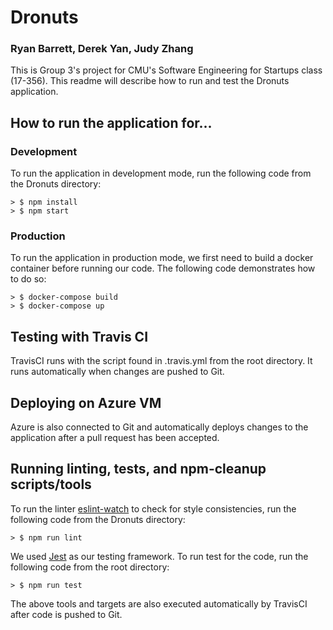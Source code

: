 # Dronuts
### Ryan Barrett, Derek Yan, Judy Zhang
This is Group 3's project for CMU's Software Engineering for Startups class (17-356). This readme will describe how to run and test the Dronuts application.

## How to run the application for...
### Development

To run the application in development mode, run the following code from the Dronuts directory:

    > $ npm install
    > $ npm start

### Production

To run the application in production mode, we first need to build a docker container before running our code. The following code demonstrates how to do so:

    > $ docker-compose build
    > $ docker-compose up

## Testing with Travis CI

TravisCI runs with the script found in .travis.yml from the root directory. It runs automatically when changes are pushed to Git.

## Deploying on Azure VM

Azure is also connected to Git and automatically deploys changes to the application after a pull request has been accepted.

## Running linting, tests, and npm-cleanup scripts/tools

To run the linter [eslint-watch](https://www.npmjs.com/package/eslint-watch) to check for style consistencies, run the following code from the Dronuts directory:

    > $ npm run lint

We used [Jest](https://jestjs.io/) as our testing framework. To run test for the code, run the following code from the root directory:

    > $ npm run test

The above tools and targets are also executed automatically by TravisCI after code is pushed to Git.

